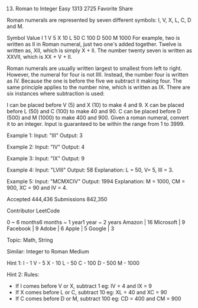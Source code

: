 13. Roman to Integer
Easy 1313 2725 Favorite Share

Roman numerals are represented by seven different symbols: I, V, X, L, C, D and M.

Symbol       Value
I             1
V             5
X             10
L             50
C             100
D             500
M             1000
For example, two is written as II in Roman numeral, just two one's added together. Twelve is written as, XII, which is simply X + II. The number twenty seven is written as XXVII, which is XX + V + II.

Roman numerals are usually written largest to smallest from left to right. However, the numeral for four is not IIII. Instead, the number four is written as IV. Because the one is before the five we subtract it making four. The same principle applies to the number nine, which is written as IX. There are six instances where subtraction is used:

I can be placed before V (5) and X (10) to make 4 and 9. 
X can be placed before L (50) and C (100) to make 40 and 90. 
C can be placed before D (500) and M (1000) to make 400 and 900.
Given a roman numeral, convert it to an integer. Input is guaranteed to be within the range from 1 to 3999.

Example 1:
Input: "III"
Output: 3

Example 2:
Input: "IV"
Output: 4

Example 3:
Input: "IX"
Output: 9

Example 4:
Input: "LVIII"
Output: 58
Explanation: L = 50, V= 5, III = 3.

Example 5:
Input: "MCMXCIV"
Output: 1994
Explanation: M = 1000, CM = 900, XC = 90 and IV = 4.

Accepted 444,436
Submissions 842,350

Contributor LeetCode

0 ~ 6 months6 months ~ 1 year1 year ~ 2 years
Amazon | 16 Microsoft | 9 Facebook | 9 Adobe | 6 Apple | 5 Google | 3

Topic: Math, String

Similar:
Integer to Roman Medium

Hint 1:
I - 1
V - 5
X - 10
L - 50
C - 100
D - 500
M - 1000

Hint 2:
Rules:
* If I comes before V or X, subtract 1 eg: IV = 4 and IX = 9
* If X comes before L or C, subtract 10 eg: XL = 40 and XC = 90
* If C comes before D or M, subtract 100 eg: CD = 400 and CM = 900
